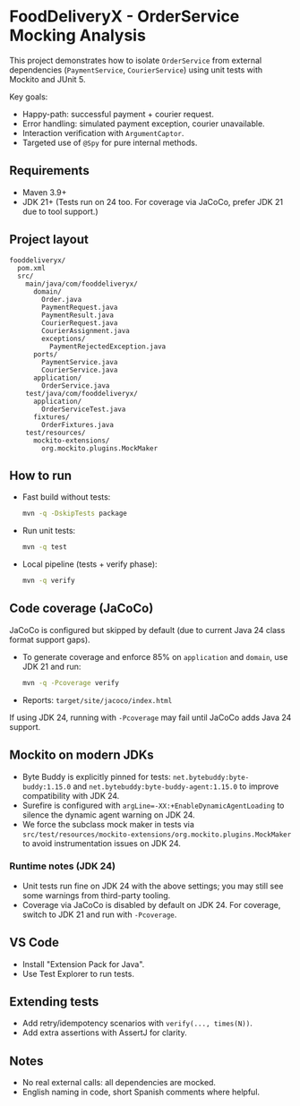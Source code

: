 # FoodDeliveryX - OrderService Mocking Analysis

This project demonstrates how to isolate `OrderService` from external dependencies (`PaymentService`, `CourierService`) using unit tests with Mockito and JUnit 5.

Key goals:
- Happy-path: successful payment + courier request.
- Error handling: simulated payment exception, courier unavailable.
- Interaction verification with `ArgumentCaptor`.
- Targeted use of `@Spy` for pure internal methods.

## Requirements
- Maven 3.9+
- JDK 21+ (Tests run on 24 too. For coverage via JaCoCo, prefer JDK 21 due to tool support.)

## Project layout
```
fooddeliveryx/
  pom.xml
  src/
    main/java/com/fooddeliveryx/
      domain/
        Order.java
        PaymentRequest.java
        PaymentResult.java
        CourierRequest.java
        CourierAssignment.java
        exceptions/
          PaymentRejectedException.java
      ports/
        PaymentService.java
        CourierService.java
      application/
        OrderService.java
    test/java/com/fooddeliveryx/
      application/
        OrderServiceTest.java
      fixtures/
        OrderFixtures.java
    test/resources/
      mockito-extensions/
        org.mockito.plugins.MockMaker
```

## How to run
- Fast build without tests:
  ```bash
  mvn -q -DskipTests package
  ```
- Run unit tests:
  ```bash
  mvn -q test
  ```
- Local pipeline (tests + verify phase):
  ```bash
  mvn -q verify
  ```

## Code coverage (JaCoCo)
JaCoCo is configured but skipped by default (due to current Java 24 class format support gaps).

- To generate coverage and enforce 85% on `application` and `domain`, use JDK 21 and run:
  ```bash
  mvn -q -Pcoverage verify
  ```
- Reports: `target/site/jacoco/index.html`

If using JDK 24, running with `-Pcoverage` may fail until JaCoCo adds Java 24 support.

## Mockito on modern JDKs
- Byte Buddy is explicitly pinned for tests: `net.bytebuddy:byte-buddy:1.15.0` and `net.bytebuddy:byte-buddy-agent:1.15.0` to improve compatibility with JDK 24.
- Surefire is configured with `argLine=-XX:+EnableDynamicAgentLoading` to silence the dynamic agent warning on JDK 24.
- We force the subclass mock maker in tests via `src/test/resources/mockito-extensions/org.mockito.plugins.MockMaker` to avoid instrumentation issues on JDK 24.

### Runtime notes (JDK 24)
- Unit tests run fine on JDK 24 with the above settings; you may still see some warnings from third-party tooling.
- Coverage via JaCoCo is disabled by default on JDK 24. For coverage, switch to JDK 21 and run with `-Pcoverage`.

## VS Code
- Install "Extension Pack for Java".
- Use Test Explorer to run tests.

## Extending tests
- Add retry/idempotency scenarios with `verify(..., times(N))`.
- Add extra assertions with AssertJ for clarity.

## Notes
- No real external calls: all dependencies are mocked.
- English naming in code, short Spanish comments where helpful.
